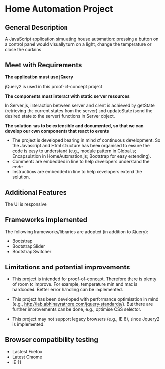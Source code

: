 # Home Automation Project
## General Description
A JavaScript application simulating house automation: pressing a button on a control panel would visually turn on a light, change the temperature or close the curtains
## Meet with Requirements
__The application must use jQuery__
 
 jQuery2 is used in this proof-of-concept project
 
__The components must interact with static server resources__
 
 In Server.js, interaction between server and client is achieved by getState (retrieving the current states from the server) and updateState (send the desired state to the server) functions in Server object.
 
__The solution has to be extensible and documented, so that we can develop our own components that react to events__

+ The project is developed bearing in mind of continuous development. So the Javascript and Html structure has been organised to ensure the code is easy to understand (e.g., module pattern in Global.js; Encapsulation in HomeAutomation.js; Bootstrap for easy extending).
+ Comments are embedded in line to help developers understand the code
+ Instructions are embedded in line to help developers extend the solution.
 
## Additional Features
The UI is responsive
 
## Frameworks implemented
The following frameworks/libraries are adopted (in addition to jQuery):
* Bootstrap
* Bootstrap Slider
* Bootstrap Switcher
 
## Limitations and potential improvements
* This project is intended for proof-of-concept. Therefore there is plenty of room to improve. For example, temperature min and max is hardcoded. Better error handling can be implemented.
 
* This project has been developed with performance optimisation in mind (e.g., http://lab.abhinayrathore.com/jquery-standards/). But there are further improvements can be done, e.g., optimise CSS selector.
 
* This project may not support legacy browsers (e.g., IE 8), since Jquery2 is implemented.
 
## Browser compatibility testing
* Lastest Firefox
* Latest Chrome
* IE 11